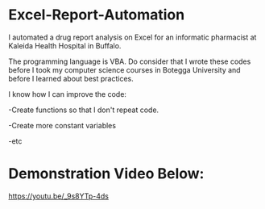 # Excel-Report-Automation

I automated a drug report analysis on Excel  for an informatic pharmacist at Kaleida Health Hospital in  Buffalo.

The programming language is VBA. Do consider that I wrote these codes before I took my computer science courses in Botegga University and before I learned about best practices.

I know how I can improve the code:

-Create functions so that I don't repeat code.

-Create more constant variables

-etc


# Demonstration Video Below:
https://youtu.be/_9s8YTp-4ds
